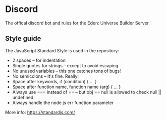# Discord
The offical discord bot and rules for the Eden: Universe Builder Server

## Style guide
The JavaScript Standard Style is used in the repository:

* 2 spaces – for indentation
* Single quotes for strings – except to avoid escaping
* No unused variables – this one catches tons of bugs!
* No semicolons – It's fine. Really!
* Space after keywords, if (condition) { ... }
* Space after function name, function name (arg) { ... }
* Always use === instead of == – but obj == null is allowed to check null || undefined.
* Always handle the node.js err function parameter

More info: https://standardjs.com/